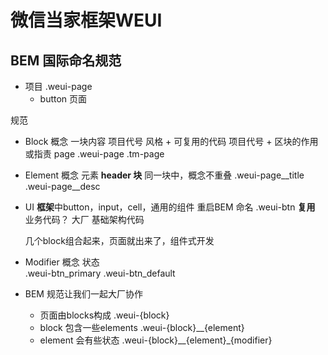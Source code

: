 # 微信当家框架WEUI

## BEM 国际命名规范


- 项目 .weui-page
    - button 页面

规范
- Block 概念
    一块内容  项目代号 风格 + 可复用的代码
    项目代号 + 区块的作用或指责 page
    .weui-page
    .tm-page

- Element 概念
    元素  __header
        块__
    同一块中，概念不重叠
    .weui-page__title
    .weui-page__desc

- UI **框架**中button，input，cell，通用的组件
    重启BEM 命名
    .weui-btn **复用**
    业务代码？
    大厂
    基础架构代码

    几个block组合起来，页面就出来了，组件式开发

- Modifier 概念
    状态  
    .weui-btn_primary
    .weui-btn_default
- BEM 规范让我们一起大厂协作
    - 页面由blocks构成 .weui-{block}
    - block 包含一些elements .weui-{block}__{element}
    - element 会有些状态
        .weui-{block}__{element}_{modifier}